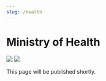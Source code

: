 ```yaml
---
slug: /health
---
```


# Ministry of Health

<aside>
<div class="social-icons">
<a href="https://discord.gg/CRk8u9Ue35" target="_blank"><img src="/img/discord.png" class="social-icon" /></a>
<a href="https://social.bcrbx.com/@BCGovNews" target="_blank"><img src="/img/mastodon.png" class="social-icon" /></a>
</div>
</aside>

This page will be published shortly.
